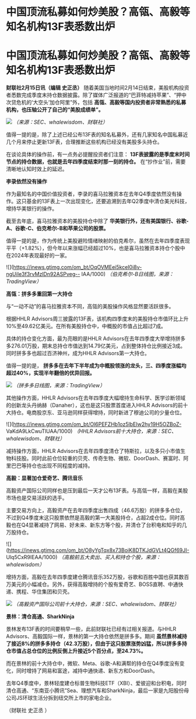 # 中国顶流私募如何炒美股？高瓴、高毅等知名机构13F表悉数出炉

# 中国顶流私募如何炒美股？高瓴、高毅等知名机构13F表悉数出炉

**财联社2月15日讯（编辑 史正丞）**
随着美国当地时间2月14日结束，美股机构投资者悉数完成季度末持仓数据披露。除了媒体广泛报道的“巴菲特减持苹果”、“押中次贷危机的‘大空头’加仓阿里”外，包括
**高瓴、高毅等国内投资者非常熟悉的私募机构，也压轴公开了自己的“美股成绩单”。**

![](https://inews.gtimg.com/om_bt/O76K9aKlwZxpyCM7gmx4bsBmZ7c2Z_24rLHDKkKA1xv4kAA/1000)
_（来源：SEC、whalewisdom、财联社）_

值得一提的是，除了上述已经公布13F表的知名私募外，还有几家知名中国私募近几个月来停止更新13F表，合理推断这些机构已经没有美股多头持仓。

在谈论具体的操作前，有一点务必提醒投资者们注意： **13F表披露的是季度末时间节点的持仓数据，也就是去年四季度结束时那一刻的持仓。**
在“抄作业”前，需要清晰地认知时效上的延迟。

**李录依然没有操作**

作为最知名的中国价值投资者，李录的喜马拉雅资本在去年Q4季度依然没有操作。这只基金的13F表上一次出现变化，还要追溯到去年Q2季度中清仓美光科技，增持华美银行的操作。

截至去年底，喜马拉雅资本的美股持仓中除了 **华美银行外，还有美国银行、谷歌-A、谷歌-C、伯克希尔-B和苹果公司的股票。**

值得一提的是，作为传统上美股避险情绪映射的伯克希尔，虽然在去年四季度表现平平（+1.82%），但今年以来涨幅已经超过10%，也是喜马拉雅资本持仓个股中在2024年表现最好的一家。

![](https://inews.gtimg.com/om_bt/OqOVMEei5kceI0i8v-ngUiIe3f3rvMzlDn92ASPveg--
IAA/1000) _（伯克希尔-B日线图，来源：TradingView）_

**高瓴：拼多多重回第一大持仓**

与“一动不动”的喜马拉雅资本不同，高瓴的美股操作风格显然要活跃很多。

根据HHLR Advisors周三披露的13F表，该机构四季度末的美股持仓市值环比上升10%至49.62亿美元。在所有美股持仓中，中概股的市值占比超过7成。

具体的持仓变化方面，最为亮眼的是HHLR
Advisors在去年四季度大举增持拼多多276.01万股，期末总持仓市值达到14.79亿美元，占到整体持仓比例接近3成。同时拼多多也超过百济神州，成为HHLR
Advisors第一大持仓。

值得一提的是， **拼多多在去年下半年成为中概股领涨的龙头，三、四季度涨幅均超过40%，实现半年翻倍的优异回报。**

![](https://inews.gtimg.com/om_bt/OELFPohb_mghO8OO4XWmmuUBcaGw98JmCZPoT8ph8j_g0AA/1000)
_（拼多多日线图，来源：TradingView）_

其他操作方面，HHLR Advisors在去年四季度大幅增持生命科学、医学诊断领域的创新龙头丹纳赫（Danaher），这也是这只股票首度进入HHLR
Advisors的前十大持仓。电商股京东、亚马逊同样获得增持，同时新进了穆迪公司的少量仓位。

![](https://inews.gtimg.com/om_bt/Ol6PEFZHb1oz5lbEIw2hy19H5OZBoZ-
VaKdA9LkCwuTlUAA/1000) _（HHLR Advisors前十大持仓，来源：SEC、whalewisdom、财联社）_

减持操作方面，HHLR
Advisors在去年四季度清仓了特斯拉，以及多只小市值生物科技股。同时此前仓位较重的贝壳、传奇生物、微软、DoorDash、赛富时、阿里巴巴等持仓也出现不同程度的减持。

**高毅：显著加仓爱奇艺、腾讯音乐**

高毅资产国际公司同样也是压到最后一天才公布13F表。与高瓴一样，高毅在美股市场也是交易活跃的选手。

主要交易方向上，高毅资产在去年四季度出售四成（46.6万股）的拼多多仓位，不过到Q4季度末这只股票依然是高毅的第一大美股持仓，占超2成仓位。同时高毅也在Q4显著减持了网易、好未来、新东方等个股，并清仓了台积电和知乎的几万股持仓。

![](https://inews.gtimg.com/om_bt/O8yYgTqx8x73BoiK8DTKJdGVLt4QGf69JI-
Ulq5CxR9IEAA/1000) _（高毅前五大卖出、买入和持仓个股，来源：whalewisdom）_

增持方面，高毅在去年四季度建仓腾讯音乐352万股，谷歌和百胜中国也获其数百万美元的小幅减仓。另外，获得高毅增持的个股有爱奇艺、BOSS直聘、中通快递、携程、华住集团和贝壳。

![](https://inews.gtimg.com/om_bt/OqqnBmm1PsFeHfh3wtN7MgVBwqtoQ9goaB-1QgQSXx2pcAA/1000)
_（高毅资产国际公司前十大持仓，来源：SEC、whalewisdom、财联社）_

**景林：清仓高通、SharkNinja**

景林发布13F表的时间要稍早一些，此前财联社已经有过相关报道。与HHLR Advisors、高毅国际一样，景林的第一大持仓依然是拼多多。期间
**虽然景林减持了接近8%的拼多多持仓（42.3万股），但由于这只股票涨势凶猛，所以拼多多持仓市值占总仓位的比例反倒上升接近5个百分点，至24.73%。**

而在景林的前十大持仓中，微软、Meta、谷歌-A和满帮的持仓在Q4季度没有变化，同时增持了网易和富途，减持中通快递、新东方和DoorDash。

去年Q4季度中，景林轻度建仓标普生物科技ETF（XBI）、爱彼迎和台积电，同时清仓高通、“东南亚小腾讯”Sea、理想汽车和SharkNinja，最后一家是九阳股份母公司JS环球生活分拆到纽交所上市的家电企业。

（财联社 史正丞 ）

